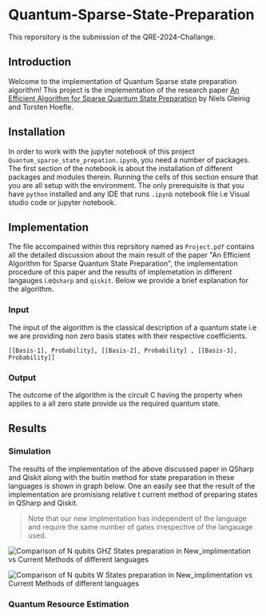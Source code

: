 # Quantum-Sparse-State-Preparation
This reporsitory is the submission of the QRE-2024-Challange.

## Introduction 
Welcome to the implementation of Quantum Sparse state preparation algorithm!
This project is the implementation of the research paper [An Efficient Algorithm for Sparse Quantum State Preparation](https://htor.inf.ethz.ch/publications/img/quantum_dac.pdf) by Niels Gleinig and Torsten Hoefle.

## Installation

In order to work with the jupyter notebook of this project `Quantum_sparse_state_prepation.ipynb`, you need a number of packages. The first section of the notebook is about the installation of different packages and modules therein. Running the cells of this section ensure that you are all setup with the environment. The only prerequisite is that you have `python` installed and any IDE that runs `.ipynb` notebook file i.e Visual studio code or jupyter notebook.

## Implementation

The file accompained within this reprsitory named as `Project.pdf` contains all the detailed discussion about the main result of the paper "An Efficient Algorithm for Sparse Quantum State Preparation", the implementation procedure of this paper and the results of implemetation in different langauges i.e`Qsharp` and `qiskit`. Below we provide a brief explanation for the algorithm.

### Input
The input of the algorithm is the classical description of a quantum state i.e we are providing non zero basis states with their respective coefficients.

```[[Basis-1], Probability], [[Basis-2], Probability] , [[Basis-3], Probability]]```

### Output

The outcome of the algorithm is the circuit C having the property when applies to a all zero state provide us the required quantum state.

## Results

### Simulation
The results of the implementation of the above discussed paper in QSharp and Qiskit along with the buitin method for state preparation in these languages is shown in graph below. One an easily see that the result of the implementation are promisisng relative t current method of preparing states in QSharp and Qiskit. 
> Note that our new implmentation has independent of the language and require the same number of gates irrespective of the langauage used.

![Comparison of N qubits GHZ States preparation in New_implimentation vs Current Methods of different languages](1.PNG)

![Comparison of N qubits W States preparation in New_implimentation vs Current Methods of different languages](2.PNG)



### Quantum Resource Estimation
